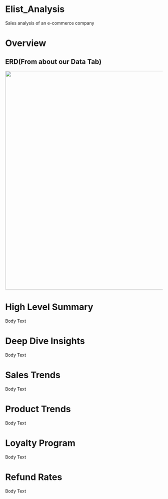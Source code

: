 # Elist_Analysis
Sales analysis of an e-commerce company

# Overview 
## ERD(From about our Data Tab)
<img width="700" src="https://github.com/user-attachments/assets/5f9ee2a7-9383-4618-80ba-45ff34bc1bb1"/> 


# High Level Summary
Body Text 

# Deep Dive Insights
Body Text

# Sales Trends
Body Text

# Product Trends
Body Text

# Loyalty Program
Body Text

# Refund Rates
Body Text
